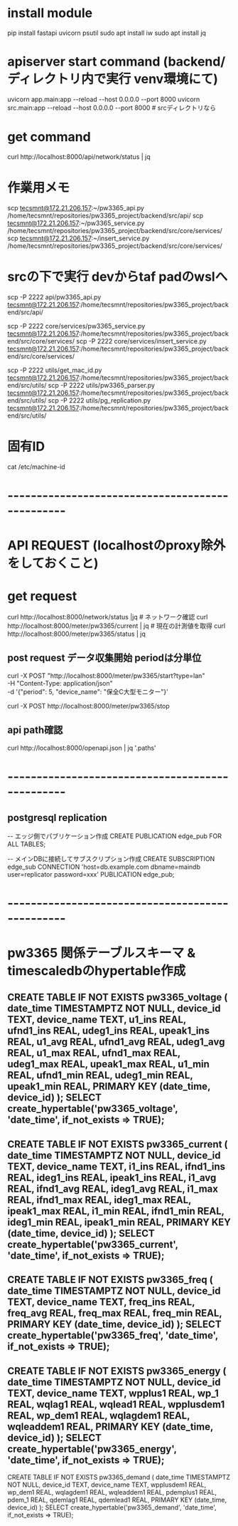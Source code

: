 

# install module
pip install fastapi uvicorn psutil
sudo apt install iw
sudo apt install jq


# apiserver start command (backend/ ディレクトリ内で実行 venv環境にて)
uvicorn app.main:app --reload --host 0.0.0.0 --port 8000
uvicorn src.main:app --reload --host 0.0.0.0 --port 8000    # srcディレクトリなら


# get command
curl http://localhost:8000/api/network/status | jq


# 作業用メモ
scp tecsmnt@172.21.206.157:~/pw3365_api.py /home/tecsmnt/repositories/pw3365_project/backend/src/api/
scp tecsmnt@172.21.206.157:~/pw3365_service.py /home/tecsmnt/repositories/pw3365_project/backend/src/core/services/
scp tecsmnt@172.21.206.157:~/insert_service.py /home/tecsmnt/repositories/pw3365_project/backend/src/core/services/

# srcの下で実行 devからtaf padのwslへ
scp -P 2222  api/pw3365_api.py tecsmnt@172.21.206.157:/home/tecsmnt/repositories/pw3365_project/backend/src/api/

scp -P 2222 core/services/pw3365_service.py tecsmnt@172.21.206.157:/home/tecsmnt/repositories/pw3365_project/backend/src/core/services/
scp -P 2222 core/services/insert_service.py tecsmnt@172.21.206.157:/home/tecsmnt/repositories/pw3365_project/backend/src/core/services/

scp -P 2222 utils/get_mac_id.py tecsmnt@172.21.206.157:/home/tecsmnt/repositories/pw3365_project/backend/src/utils/
scp -P 2222 utils/pw3365_parser.py tecsmnt@172.21.206.157:/home/tecsmnt/repositories/pw3365_project/backend/src/utils/
scp -P 2222 utils/pg_replication.py tecsmnt@172.21.206.157:/home/tecsmnt/repositories/pw3365_project/backend/src/utils/



# 固有ID
cat /etc/machine-id

# ------------------------------------------------
# API REQUEST (localhostのproxy除外をしておくこと)

# get request
curl http://localhost:8000/network/status |jq   # ネットワーク確認
curl http://localhost:8000/meter/pw3365/current | jq    # 現在の計測値を取得
curl http://localhost:8000/meter/pw3365/status | jq 

## post request データ収集開始 periodは分単位
curl -X POST "http://localhost:8000/meter/pw3365/start?type=lan" \
     -H "Content-Type: application/json" \
     -d '{"period": 5, "device_name": "保全C大型モニター"}'

curl -X POST http://localhost:8000/meter/pw3365/stop


## api path確認
curl http://localhost:8000/openapi.json | jq '.paths'

# ------------------------------------------------
## postgresql replication

-- エッジ側でパブリケーション作成
CREATE PUBLICATION edge_pub FOR ALL TABLES;

-- メインDBに接続してサブスクリプション作成
CREATE SUBSCRIPTION edge_sub
  CONNECTION 'host=db.example.com dbname=maindb user=replicator password=xxx'
  PUBLICATION edge_pub;

# ------------------------------------------------

# pw3365 関係テーブルスキーマ & timescaledbのhypertable作成
CREATE TABLE IF NOT EXISTS pw3365_voltage (
    date_time TIMESTAMPTZ NOT NULL,
    device_id TEXT,
    device_name TEXT,
    u1_ins REAL,
    ufnd1_ins REAL,
    udeg1_ins REAL,
    upeak1_ins REAL,
    u1_avg REAL,
    ufnd1_avg REAL,
    udeg1_avg REAL,
    u1_max REAL,
    ufnd1_max REAL,
    udeg1_max REAL,
    upeak1_max REAL,
    u1_min REAL,
    ufnd1_min REAL,
    udeg1_min REAL,
    upeak1_min REAL,
    PRIMARY KEY (date_time, device_id)
);
SELECT create_hypertable('pw3365_voltage', 'date_time', if_not_exists => TRUE);
------------------------------------------------
CREATE TABLE IF NOT EXISTS pw3365_current (
    date_time TIMESTAMPTZ NOT NULL,
    device_id TEXT,
    device_name TEXT,
    i1_ins REAL,
    ifnd1_ins REAL,
    ideg1_ins REAL,
    ipeak1_ins REAL,
    i1_avg REAL,
    ifnd1_avg REAL,
    ideg1_avg REAL,
    i1_max REAL,
    ifnd1_max REAL,
    ideg1_max REAL,
    ipeak1_max REAL,
    i1_min REAL,
    ifnd1_min REAL,
    ideg1_min REAL,
    ipeak1_min REAL,
    PRIMARY KEY (date_time, device_id)
);
SELECT create_hypertable('pw3365_current', 'date_time', if_not_exists => TRUE);
------------------------------------------------
CREATE TABLE IF NOT EXISTS pw3365_freq (
    date_time TIMESTAMPTZ NOT NULL,
    device_id TEXT,
    device_name TEXT,
    freq_ins REAL,
    freq_avg REAL,
    freq_max REAL,
    freq_min REAL,
    PRIMARY KEY (date_time, device_id)
);
SELECT create_hypertable('pw3365_freq', 'date_time', if_not_exists => TRUE);
------------------------------------------------
CREATE TABLE IF NOT EXISTS pw3365_energy (
    date_time TIMESTAMPTZ NOT NULL,
    device_id TEXT,
    device_name TEXT,
    wpplus1 REAL,
    wp_1 REAL,
    wqlag1 REAL,
    wqlead1 REAL,
    wpplusdem1 REAL,
    wp_dem1 REAL,
    wqlagdem1 REAL,
    wqleaddem1 REAL,
    PRIMARY KEY (date_time, device_id)
);
SELECT create_hypertable('pw3365_energy', 'date_time', if_not_exists => TRUE);
------------------------------------------------
CREATE TABLE IF NOT EXISTS pw3365_demand (
    date_time TIMESTAMPTZ NOT NULL,
    device_id TEXT,
    device_name TEXT,
    wpplusdem1 REAL,
    wp_dem1 REAL,
    wqlagdem1 REAL,
    wqleaddem1 REAL,
    pdemplus1 REAL,
    pdem_1 REAL,
    qdemlag1 REAL,
    qdemlead1 REAL,
    PRIMARY KEY (date_time, device_id)
);
SELECT create_hypertable('pw3365_demand', 'date_time', if_not_exists => TRUE);

